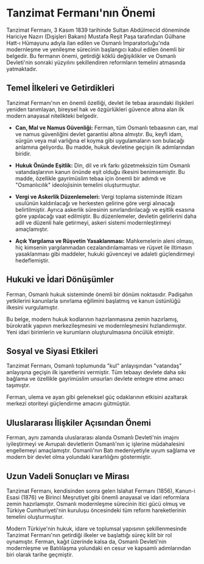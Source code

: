 # Tanzimat Fermanı'nın Önemi

Tanzimat Fermanı, 3 Kasım 1839 tarihinde Sultan Abdülmecid döneminde Hariciye Nazırı (Dışişleri Bakanı) Mustafa Reşit Paşa tarafından Gülhane Hatt-ı Hümayunu adıyla ilan edilen ve Osmanlı İmparatorluğu'nda modernleşme ve yenileşme sürecinin başlangıcı kabul edilen önemli bir belgedir. Bu fermanın önemi, getirdiği köklü değişiklikler ve Osmanlı Devleti'nin sonraki yüzyılını şekillendiren reformların temelini atmasında yatmaktadır.

## Temel İlkeleri ve Getirdikleri

Tanzimat Fermanı'nın en önemli özelliği, devlet ile tebaa arasındaki ilişkileri yeniden tanımlayan, bireysel hak ve özgürlükleri güvence altına alan ilk modern anayasal nitelikteki belgedir.

*   **Can, Mal ve Namus Güvenliği:** Ferman, tüm Osmanlı tebaasının can, mal ve namus güvenliğini devlet garantisi altına almıştır. Bu, keyfi idam, sürgün veya mal varlığına el koyma gibi uygulamaların son bulacağı anlamına geliyordu. Bu madde, hukuk devletine geçişin ilk adımlarından biridir.

*   **Hukuk Önünde Eşitlik:** Din, dil ve ırk farkı gözetmeksizin tüm Osmanlı vatandaşlarının kanun önünde eşit olduğu ilkesini benimsemiştir. Bu madde, özellikle gayrimüslim tebaa için önemli bir adımdı ve "Osmanlıcılık" ideolojisinin temelini oluşturmuştur.

*   **Vergi ve Askerlik Düzenlemeleri:** Vergi toplama sisteminde iltizam usulünün kaldırılacağı ve herkesten gelirine göre vergi alınacağı belirtilmiştir. Ayrıca askerlik süresinin sınırlandırılacağı ve eşitlik esasına göre yapılacağı vaat edilmiştir. Bu düzenlemeler, devletin gelirlerini daha adil ve düzenli hale getirmeyi, askeri sistemi modernleştirmeyi amaçlamıştır.

*   **Açık Yargılama ve Rüşvetin Yasaklanması:** Mahkemelerin aleni olması, hiç kimsenin yargılanmadan cezalandırılamaması ve rüşvet ile iltimasın yasaklanması gibi maddeler, hukuki güvenceyi ve adaleti güçlendirmeyi hedeflemiştir.

## Hukuki ve İdari Dönüşümler

Ferman, Osmanlı hukuk sisteminde önemli bir dönüm noktasıdır. Padişahın yetkilerini kanunlarla sınırlama eğilimini başlatmış ve kanun üstünlüğü ilkesini vurgulamıştır.

Bu belge, modern hukuk kodlarının hazırlanmasına zemin hazırlamış, bürokratik yapının merkezileşmesini ve modernleşmesini hızlandırmıştır. Yeni idari birimlerin ve kurumların oluşturulmasına öncülük etmiştir.

## Sosyal ve Siyasi Etkileri

Tanzimat Fermanı, Osmanlı toplumunda "kul" anlayışından "vatandaş" anlayışına geçişin ilk işaretlerini vermiştir. Tüm tebaayı devlete daha sıkı bağlama ve özellikle gayrimüslim unsurları devlete entegre etme amacı taşımıştır.

Ferman, ulema ve ayan gibi geleneksel güç odaklarının etkisini azaltarak merkezi otoriteyi güçlendirme amacını gütmüştür.

## Uluslararası İlişkiler Açısından Önemi

Ferman, aynı zamanda uluslararası alanda Osmanlı Devleti'nin imajını iyileştirmeyi ve Avrupalı devletlerin Osmanlı'nın iç işlerine müdahalesini engellemeyi amaçlamıştır. Osmanlı'nın Batı medeniyetiyle uyum sağlama ve modern bir devlet olma yolundaki kararlılığını göstermiştir.

## Uzun Vadeli Sonuçları ve Mirası

Tanzimat Fermanı, kendisinden sonra gelen Islahat Fermanı (1856), Kanun-i Esasi (1876) ve Birinci Meşrutiyet gibi önemli anayasal ve idari reformlara zemin hazırlamıştır. Osmanlı modernleşme sürecinin itici gücü olmuş ve Türkiye Cumhuriyeti'nin kuruluşu öncesindeki tüm reform hareketlerinin temelini oluşturmuştur.

Modern Türkiye'nin hukuk, idare ve toplumsal yapısının şekillenmesinde Tanzimat Fermanı'nın getirdiği ilkeler ve başlattığı süreç kilit bir rol oynamıştır. Ferman, kağıt üzerinde kalsa da, Osmanlı Devleti'nin modernleşme ve Batılılaşma yolundaki en cesur ve kapsamlı adımlarından biri olarak tarihe geçmiştir.